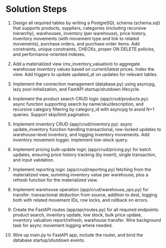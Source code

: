 # Solution Steps

1. Design all required tables by writing a PostgreSQL schema (schema.sql) that supports products, suppliers, categories (including recursive hierarchy), warehouses, inventory (per warehouse), price history, inventory movements (with movement type and link to related movements), purchase orders, and purchase order items. Add constraints, unique constraints, CHECKs, proper ON DELETE policies, and performance-oriented indexes.

2. Add a materialized view (mv_inventory_valuation) to aggregate warehouse inventory values based on current/latest prices. Index the view. Add triggers to update updated_at on updates for relevant tables.

3. Implement the connection management (database.py) using asyncpg, lazy pool initialization, and FastAPI startup/shutdown lifecycle.

4. Implement the product search CRUD logic (app/crud/products.py): async function supporting search by name/sku/description, and recursive category filtering by category_id with asyncpg to avoid N+1 queries. Support skip/limit pagination.

5. Implement inventory CRUD (app/crud/inventory.py): async update_inventory function handling transactional, row-locked updates to warehouse-level inventory, and logging inventory movements. Add inventory movement logger. Implement low-stock query.

6. Implement pricing bulk-update logic (app/crud/pricing.py) for batch updates, ensuring price history tracking (by insert), single transaction, and input validation.

7. Implement reporting logic (app/crud/reporting.py) fetching from the materialized view, summing inventory value per warehouse, plus a refresh function for the materialized view.

8. Implement warehouse operation (app/crud/warehouse_ops.py) for transfer: transactional deduction from source, addition to dest, logging both with related movement IDs, row locks, and rollback on errors.

9. Create the FastAPI routes (app/api/routes.py) for all required endpoints: product search, inventory update, low stock, bulk price update, inventory valuation report/refresh, warehouse transfer. Wire background task for async movement logging where needed.

10. Wire up main.py to FastAPI app, include the router, and bind the database startup/shutdown events.

